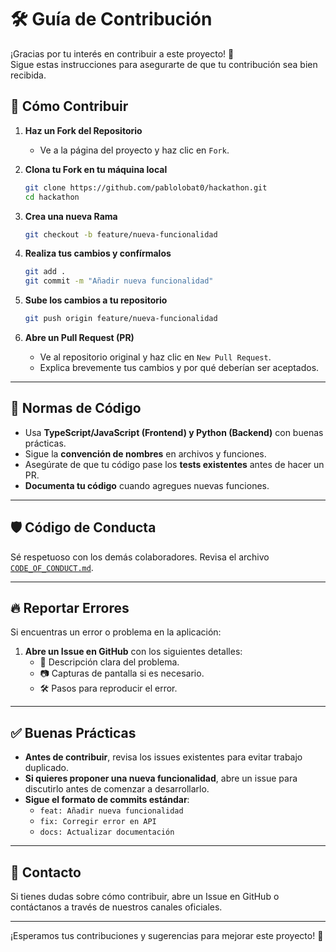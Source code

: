 # 🛠 Guía de Contribución

¡Gracias por tu interés en contribuir a este proyecto! 🎉  
Sigue estas instrucciones para asegurarte de que tu contribución sea bien recibida.

## 🚀 Cómo Contribuir

1. **Haz un Fork del Repositorio**  
   - Ve a la página del proyecto y haz clic en `Fork`.

2. **Clona tu Fork en tu máquina local**  
   ```sh
   git clone https://github.com/pablolobat0/hackathon.git
   cd hackathon
   ```

3. **Crea una nueva Rama**  
   ```sh
   git checkout -b feature/nueva-funcionalidad
   ```

4. **Realiza tus cambios y confírmalos**  
   ```sh
   git add .
   git commit -m "Añadir nueva funcionalidad"
   ```

5. **Sube los cambios a tu repositorio**  
   ```sh
   git push origin feature/nueva-funcionalidad
   ```

6. **Abre un Pull Request (PR)**  
   - Ve al repositorio original y haz clic en `New Pull Request`.
   - Explica brevemente tus cambios y por qué deberían ser aceptados.

---

## 📌 Normas de Código

- Usa **TypeScript/JavaScript (Frontend) y Python (Backend)** con buenas prácticas.
- Sigue la **convención de nombres** en archivos y funciones.
- Asegúrate de que tu código pase los **tests existentes** antes de hacer un PR.
- **Documenta tu código** cuando agregues nuevas funciones.

---

## 🛡️ Código de Conducta

Sé respetuoso con los demás colaboradores. Revisa el archivo [`CODE_OF_CONDUCT.md`](./CODE_OF_CONDUCT.md).

---

## 🔥 Reportar Errores

Si encuentras un error o problema en la aplicación:

1. **Abre un Issue en GitHub** con los siguientes detalles:
   - 📌 Descripción clara del problema.
   - 📷 Capturas de pantalla si es necesario.
   - 🛠 Pasos para reproducir el error.

---

## ✅ Buenas Prácticas

- **Antes de contribuir**, revisa los issues existentes para evitar trabajo duplicado.
- **Si quieres proponer una nueva funcionalidad**, abre un issue para discutirlo antes de comenzar a desarrollarlo.
- **Sigue el formato de commits estándar**:
  - `feat: Añadir nueva funcionalidad`
  - `fix: Corregir error en API`
  - `docs: Actualizar documentación`

---

## 🤝 Contacto

Si tienes dudas sobre cómo contribuir, abre un Issue en GitHub o contáctanos a través de nuestros canales oficiales.

---

¡Esperamos tus contribuciones y sugerencias para mejorar este proyecto! 🚀
